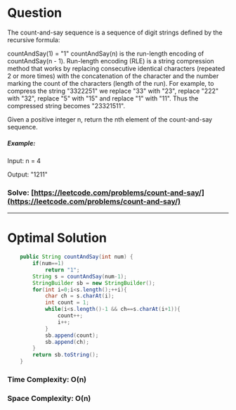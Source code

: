 # Question

The count-and-say sequence is a sequence of digit strings defined by the recursive formula:

countAndSay(1) = "1"
countAndSay(n) is the run-length encoding of countAndSay(n - 1).
Run-length encoding (RLE) is a string compression method that works by replacing consecutive identical characters (repeated 2 or more times) with the concatenation of the character and the number marking the count of the characters (length of the run). For example, to compress the string "3322251" we replace "33" with "23", replace "222" with "32", replace "5" with "15" and replace "1" with "11". Thus the compressed string becomes "23321511".

Given a positive integer n, return the nth element of the count-and-say sequence.




##### Example:

Input: n = 4

Output: "1211"


### Solve: [https://leetcode.com/problems/count-and-say/](https://leetcode.com/problems/count-and-say/)

***

# Optimal Solution
        

``` java
    public String countAndSay(int num) {
        if(num==1)
            return "1";
        String s = countAndSay(num-1);
        StringBuilder sb = new StringBuilder();
        for(int i=0;i<s.length();++i){
            char ch = s.charAt(i);
            int count = 1;
            while(i<s.length()-1 && ch==s.charAt(i+1)){
                count++;
                i++;
            }
            sb.append(count);
            sb.append(ch);
        }
        return sb.toString();
    }
```

### Time Complexity: O(n)
### Space Complexity: O(n)